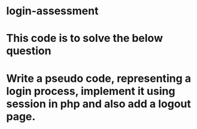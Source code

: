 # login-assessment
# This code is to solve the below question
# Write a pseudo code, representing a login process, implement it using session in php and also add a logout page. 
 
